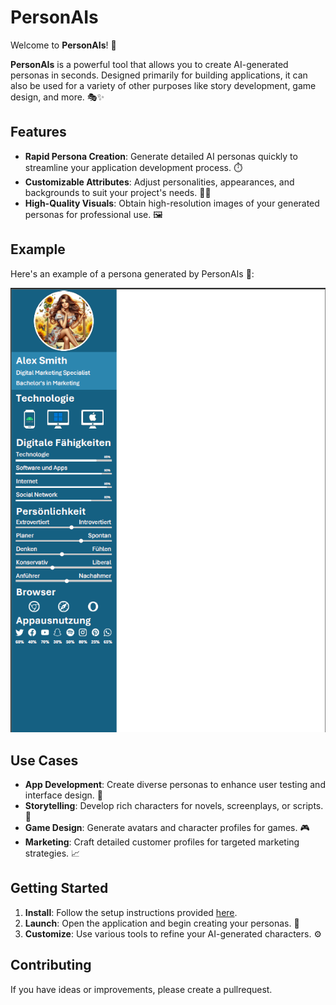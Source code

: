 # PersonAIs

Welcome to **PersonAIs**! 🚀

**PersonAIs** is a powerful tool that allows you to create AI-generated personas in seconds. Designed primarily for building applications, it can also be used for a variety of other purposes like story development, game design, and more. 🎭✨

## Features

- **Rapid Persona Creation**: Generate detailed AI personas quickly to streamline your application development process. ⏱️
- **Customizable Attributes**: Adjust personalities, appearances, and backgrounds to suit your project's needs. 🎨📝
- **High-Quality Visuals**: Obtain high-resolution images of your generated personas for professional use. 🖼️

## Example

Here's an example of a persona generated by PersonAIs 📸:

![Example Image](https://github.com/Pianonic/PersonAIs/blob/main/Images/PersonaExample.png?raw=true) 

## Use Cases

- **App Development**: Create diverse personas to enhance user testing and interface design. 📱
- **Storytelling**: Develop rich characters for novels, screenplays, or scripts. 📖
- **Game Design**: Generate avatars and character profiles for games. 🎮
- **Marketing**: Craft detailed customer profiles for targeted marketing strategies. 📈

## Getting Started

1. **Install**: Follow the setup instructions provided [here](link-to-installation-guide).
2. **Launch**: Open the application and begin creating your personas. 🚀
3. **Customize**: Use various tools to refine your AI-generated characters. ⚙️

## Contributing

If you have ideas or improvements, please create a pullrequest.
